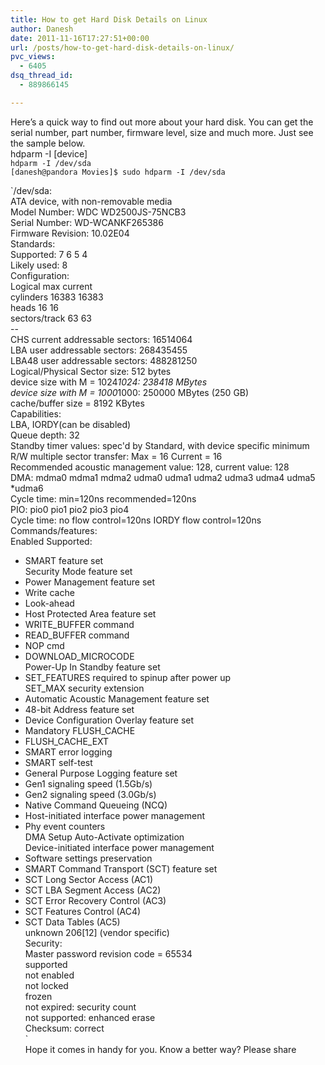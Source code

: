 ```yaml
---
title: How to get Hard Disk Details on Linux
author: Danesh
date: 2011-11-16T17:27:51+00:00
url: /posts/how-to-get-hard-disk-details-on-linux/
pvc_views:
  - 6405
dsq_thread_id:
  - 889866145

---
```

Here&#8217;s a quick way to find out more about your hard disk. You can get the serial number, part number, firmware level, size and much more. Just see the sample below.  
hdparm -I [device]  
`hdparm -I /dev/sda`  
`[danesh@pandora Movies]$ sudo hdparm -I /dev/sda`

`/dev/sda:<br />
ATA device, with non-removable media<br />
Model Number: WDC WD2500JS-75NCB3<br />
Serial Number: WD-WCANKF265386<br />
Firmware Revision: 10.02E04<br />
Standards:<br />
Supported: 7 6 5 4<br />
Likely used: 8<br />
Configuration:<br />
Logical max current<br />
cylinders 16383 16383<br />
heads 16 16<br />
sectors/track 63 63<br />
--<br />
CHS current addressable sectors: 16514064<br />
LBA user addressable sectors: 268435455<br />
LBA48 user addressable sectors: 488281250<br />
Logical/Physical Sector size: 512 bytes<br />
device size with M = 1024*1024: 238418 MBytes<br />
device size with M = 1000*1000: 250000 MBytes (250 GB)<br />
cache/buffer size = 8192 KBytes<br />
Capabilities:<br />
LBA, IORDY(can be disabled)<br />
Queue depth: 32<br />
Standby timer values: spec'd by Standard, with device specific minimum<br />
R/W multiple sector transfer: Max = 16 Current = 16<br />
Recommended acoustic management value: 128, current value: 128<br />
DMA: mdma0 mdma1 mdma2 udma0 udma1 udma2 udma3 udma4 udma5 *udma6<br />
Cycle time: min=120ns recommended=120ns<br />
PIO: pio0 pio1 pio2 pio3 pio4<br />
Cycle time: no flow control=120ns IORDY flow control=120ns<br />
Commands/features:<br />
Enabled Supported:<br />
* SMART feature set<br />
Security Mode feature set<br />
* Power Management feature set<br />
* Write cache<br />
* Look-ahead<br />
* Host Protected Area feature set<br />
* WRITE_BUFFER command<br />
* READ_BUFFER command<br />
* NOP cmd<br />
* DOWNLOAD_MICROCODE<br />
Power-Up In Standby feature set<br />
* SET_FEATURES required to spinup after power up<br />
SET_MAX security extension<br />
* Automatic Acoustic Management feature set<br />
* 48-bit Address feature set<br />
* Device Configuration Overlay feature set<br />
* Mandatory FLUSH_CACHE<br />
* FLUSH_CACHE_EXT<br />
* SMART error logging<br />
* SMART self-test<br />
* General Purpose Logging feature set<br />
* Gen1 signaling speed (1.5Gb/s)<br />
* Gen2 signaling speed (3.0Gb/s)<br />
* Native Command Queueing (NCQ)<br />
* Host-initiated interface power management<br />
* Phy event counters<br />
DMA Setup Auto-Activate optimization<br />
Device-initiated interface power management<br />
* Software settings preservation<br />
* SMART Command Transport (SCT) feature set<br />
* SCT Long Sector Access (AC1)<br />
* SCT LBA Segment Access (AC2)<br />
* SCT Error Recovery Control (AC3)<br />
* SCT Features Control (AC4)<br />
* SCT Data Tables (AC5)<br />
unknown 206[12] (vendor specific)<br />
Security:<br />
Master password revision code = 65534<br />
supported<br />
not enabled<br />
not locked<br />
frozen<br />
not expired: security count<br />
not supported: enhanced erase<br />
Checksum: correct<br />
`  
Hope it comes in handy for you. Know a better way? Please share